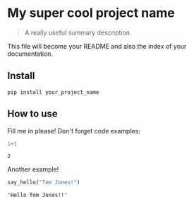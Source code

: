 # My super cool project name
> A really useful summary description.


This file will become your README and also the index of your documentation.

## Install

`pip install your_project_name`

## How to use

Fill me in please! Don't forget code examples:

```python
1+1
```




    2



Another example!

```python
say_hello("Tom Jones!")
```




    'Hello Tom Jones!!'


